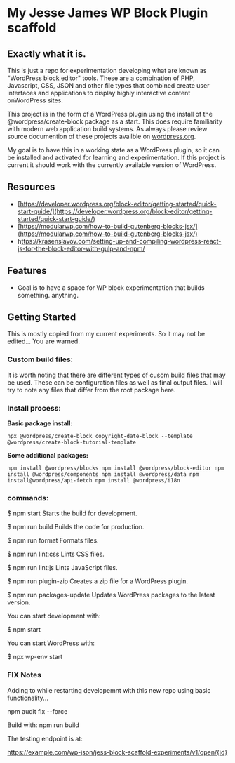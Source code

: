 # My Jesse James WP Block Plugin scaffold

## Exactly what it is.

This is just a repo for experimentation developing what are known as "WordPress block editor" tools. These are a combination of PHP, Javascript, CSS, JSON and other file types that combined create user interfaces and applications to display highly interactive content onWordPress sites. 

This project is in the form of a WordPress plugin using the install of the @wordpress/create-block package as a start. This does require familiarity with modern web application build systems. As always please review source documention of these projects availble on [wordpress.org](http://wordpress.org). 

My goal is to have this in a working state as a WordPress plugin, so it can be installed and activated for learning and experimentation. If this project is current it should work with the currently available version of WordPress.

## Resources

* [https://developer.wordpress.org/block-editor/getting-started/quick-start-guide/](https://developer.wordpress.org/block-editor/getting-started/quick-start-guide/)
* [https://modularwp.com/how-to-build-gutenberg-blocks-jsx/](https://modularwp.com/how-to-build-gutenberg-blocks-jsx/)
* h[ttps://krasenslavov.com/setting-up-and-compiling-wordpress-react-js-for-the-block-editor-with-gulp-and-npm/](https://krasenslavov.com/setting-up-and-compiling-wordpress-react-js-for-the-block-editor-with-gulp-and-npm/)

## Features

* Goal is to have a space for WP block experimentation that builds something. anything.

## Getting Started

This is mostly copied from my current experiments. So it may not be edited... You are warned.

### Custom build files:

It is worth noting that there are different types of cusom build files that may be used. These can be configuration files as well as final output files. I will try to note any files that differ from the root package here.

### Install process:

**Basic package install:**

```
npx @wordpress/create-block copyright-date-block --template @wordpress/create-block-tutorial-template
```

**Some additional packages:**

`npm install @wordpress/blocks
npm install @wordpress/block-editor
npm install @wordpress/components
npm install @wordpress/data
npm install@wordpress/api-fetch
npm install @wordpress/i18n`

### commands:

$ npm start
Starts the build for development.

$ npm run build
Builds the code for production.

$ npm run format
Formats files.

$ npm run lint:css
Lints CSS files.

$ npm run lint:js
Lints JavaScript files.

$ npm run plugin-zip
Creates a zip file for a WordPress plugin.

$ npm run packages-update
Updates WordPress packages to the latest version.

You can start development with:

  $ npm start

You can start WordPress with:

  $ npx wp-env start

### FIX Notes

Adding to while restarting developemnt with this new repo using basic functionality...

npm audit fix --force

Build with:
npm run build

The testing endpoint is at:

https://example.com/wp-json/jess-block-scaffold-experiments/v1/open/{id}

